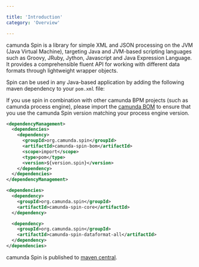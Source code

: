 ```yaml
---

title: 'Introduction'
category: 'Overview'

---
```


camunda Spin is a library for simple XML and JSON processing on the JVM (Java
Virtual Machine), targeting Java and JVM-based scripting languages such as
Groovy, JRuby, Jython, Javascript and Java Expression Language. It provides a
comprehensible fluent API for working with different data formats through
lightweight wrapper objects.

Spin can be used in any Java-based application by adding the following maven
dependency to your `pom.xml` file:

<div class="alert alert-info">
  If you use spin in combination with other camunda BPM projects (such as camunda process engine),
  please import the <a class="alert-link" href="ref:/guides/getting-started-guides/#apache-maven-the-camunda-bom">
  camunda BOM</a> to ensure that you use the camunda Spin version matching your process engine
  version.
</div>

```xml
<dependencyManagement>
  <dependencies>
    <dependency>
      <groupId>org.camunda.spin</groupId>
      <artifactId>camunda-spin-bom</artifactId>
      <scope>import</scope>
      <type>pom</type>
      <version>${version.spin}</version>
    </dependency>
  </dependencies>
</dependencyManagement>
```

```xml
<dependencies>
  <dependency>
    <groupId>org.camunda.spin</groupId>
    <artifactId>camunda-spin-core</artifactId>
  </dependency>

  <dependency>
    <groupId>org.camunda.spin</groupId>
    <artifactId>camunda-spin-dataformat-all</artifactId>
  </dependency>
</dependencies>
```


camunda Spin is published to [maven central][1].

[1]: http://search.maven.org/#search%7Cga%7C1%7Ccamunda-spin

